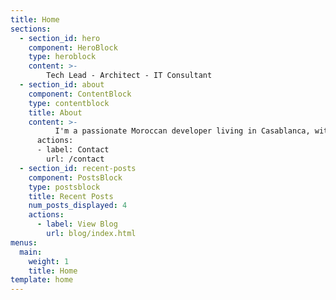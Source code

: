 ```yaml
---
title: Home
sections:
  - section_id: hero
    component: HeroBlock
    type: heroblock
    content: >- 
        Tech Lead - Architect - IT Consultant
  - section_id: about
    component: ContentBlock
    type: contentblock
    title: About
    content: >- 
          I'm a passionate Moroccan developer living in Casablanca, with more than 8 years experience as IT Consultant.</br>In a changing world, digital transformation brought its challenges and added values which led to IT moving from a platform of support to a business leverage.</br>Agile / Scrum methodology is my way-to-go when it comes to my digital transformation consultancy with strong technical value.</br>My daily work is to set up new IT systems that can resolve daily IT problems using my skill set:</br>- Java</br>- Cloud computing & DevOps</br>- Software Architect</br>- Software Craftsmanship</br>📢 Drop me a line, It will be a pleasure to exchange!
      actions:
      - label: Contact
        url: /contact
  - section_id: recent-posts
    component: PostsBlock
    type: postsblock
    title: Recent Posts
    num_posts_displayed: 4
    actions:
      - label: View Blog
        url: blog/index.html
menus:
  main:
    weight: 1
    title: Home
template: home
---
```

